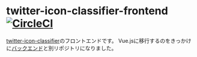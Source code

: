 # twitter-icon-classifier-frontend [![CircleCI](https://circleci.com/gh/andooown/twitter-icon-classifier-frontend.svg?style=svg&circle-token=a01f89121c905c9cf1797f163683e91a5d5a2671)](https://circleci.com/gh/andooown/twitter-icon-classifier-frontend)

[twitter-icon-classifier](https://andooown.com/app/twitter-icon-classifier/)のフロントエンドです。
Vue.jsに移行するのをきっかけに[バックエンド](https://github.com/andooown/twitter-icon-classifier)と別リポジトリになりました。
